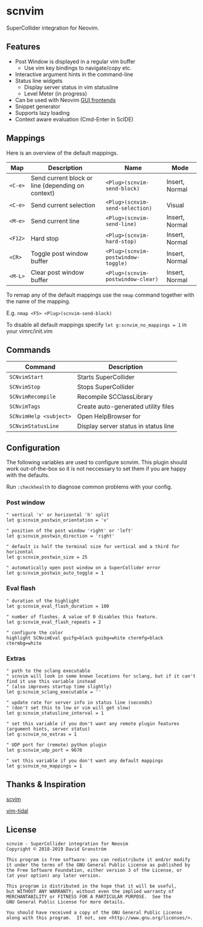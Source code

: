 # scnvim

SuperCollider integration for Neovim.

## Features

* Post Window is displayed in a regular vim buffer
    - Use vim key bindings to navigate/copy etc.
* Interactive argument hints in the command-line
* Status line widgets
    - Display server status in vim statusline
    - Level Meter (in progress)
* Can be used with Neovim [GUI frontends](https://github.com/neovim/neovim/wiki/Related-projects#gui)
* Snippet generator
* Supports lazy loading
* Context aware evaluation (Cmd-Enter in ScIDE)

## Mappings

Here is an overview of the default mappings.

| Map | Description | Name | Mode |
| --- | --- | --- | --- |
| `<C-e>` | Send current block or line (depending on context) |`<Plug>(scnvim-send-block)` | Insert, Normal |
| `<C-e>` | Send current selection |`<Plug>(scnvim-send-selection)` | Visual |
| `<M-e>` | Send current line | `<Plug>(scnvim-send-line)` | Insert, Normal |
| `<F12>` | Hard stop | `<Plug>(scnvim-hard-stop)` | Insert, Normal |
| `<CR>`  | Toggle post window buffer | `<Plug>(scnvim-postwindow-toggle)` | Insert, Normal |
| `<M-L>` | Clear post window buffer | `<Plug>(scnvim-postwindow-clear)` | Insert, Normal |

To remap any of the default mappings use the `nmap` command together with the name of the mapping.

E.g. `nmap <F5> <Plug>(scnvim-send-block)`

To disable all default mappings specify `let g:scnvim_no_mappings = 1` in your vimrc/init.vim

## Commands

| Command | Description |
| --- | --- |
| `SCNvimStart` | Starts SuperCollider |
| `SCNvimStop` | Stops SuperCollider |
| `SCNvimRecompile` | Recompile SCClassLibrary |
| `SCNvimTags` | Create auto-generated utility files |
| `SCNvimHelp <subject>` | Open HelpBrowser for <subject> |
| `SCNvimStatusLine` | Display server status in status line |

## Configuration

The following variables are used to configure scnvim. This plugin should work
out-of-the-box so it is not neccessary to set them if you are happy with the
defaults.

Run `:checkhealth` to diagnose common problems with your config.

### Post window

```vim
" vertical 'v' or horizontal 'h' split
let g:scnvim_postwin_orientation = 'v'

" position of the post window 'right' or 'left'
let g:scnvim_postwin_direction = 'right'

" default is half the terminal size for vertical and a third for horizontal
let g:scnvim_postwin_size = 25

" automatically open post window on a SuperCollider error
let g:scnvim_postwin_auto_toggle = 1
```

### Eval flash

```vim
" duration of the highlight
let g:scnvim_eval_flash_duration = 100

" number of flashes. A value of 0 disables this feature.
let g:scnvim_eval_flash_repeats = 2

" configure the color
highlight SCNvimEval guifg=black guibg=white ctermfg=black ctermbg=white
```

### Extras

```
" path to the sclang executable
" scnvim will look in some known locations for sclang, but if it can't find it use this variable instead
" (also improves startup time slightly)
let g:scnvim_sclang_executable = ''

" update rate for server info in status line (seconds)
" (don't set this to low or vim will get slow)
let g:scnvim_statusline_interval = 1

" set this variable if you don't want any remote plugin features (argument hints, server status)
let g:scnvim_no_extras = 1

" UDP port for (remote) python plugin
let g:scnvim_udp_port = 9670

" set this variable if you don't want any default mappings
let g:scnvim_no_mappings = 1
```

## Thanks & Inspiration

[scvim](https://github.com/supercollider/scvim)

[vim-tidal](https://github.com/tidalcycles/vim-tidal)

## License

```
scnvim - SuperCollider integration for Neovim
Copyright © 2018-2019 David Granström

This program is free software: you can redistribute it and/or modify
it under the terms of the GNU General Public License as published by
the Free Software Foundation, either version 3 of the License, or
(at your option) any later version.

This program is distributed in the hope that it will be useful,
but WITHOUT ANY WARRANTY; without even the implied warranty of
MERCHANTABILITY or FITNESS FOR A PARTICULAR PURPOSE.  See the
GNU General Public License for more details.

You should have received a copy of the GNU General Public License
along with this program.  If not, see <http://www.gnu.org/licenses/>.
```
